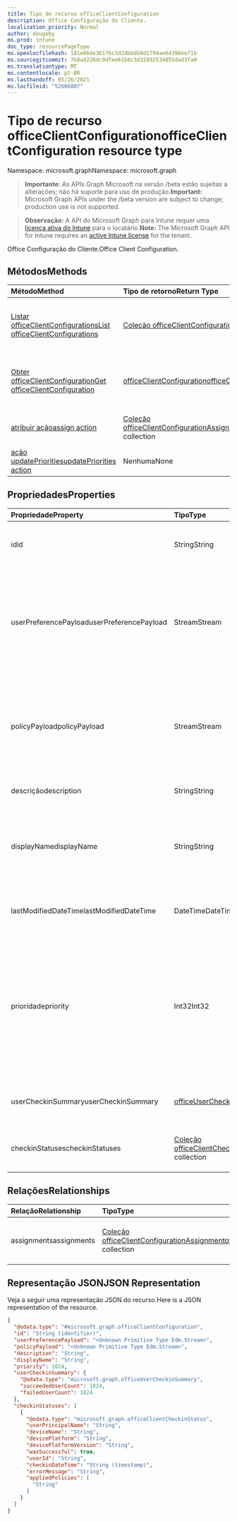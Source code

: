 ```yaml
---
title: Tipo de recurso officeClientConfiguration
description: Office Configuração do Cliente.
localization_priority: Normal
author: dougeby
ms.prod: intune
doc_type: resourcePageType
ms.openlocfilehash: 181e06de36176c5d2dbbdb8d1794ae64390ee71b
ms.sourcegitcommit: 7b8ad226dc9dfee61b8c3d32892534855dad3fa0
ms.translationtype: MT
ms.contentlocale: pt-BR
ms.lasthandoff: 05/26/2021
ms.locfileid: "52666807"
---
```

# <a name="officeclientconfiguration-resource-type"></a><span data-ttu-id="dd906-103">Tipo de recurso officeClientConfiguration</span><span class="sxs-lookup"><span data-stu-id="dd906-103">officeClientConfiguration resource type</span></span>

<span data-ttu-id="dd906-104">Namespace: microsoft.graph</span><span class="sxs-lookup"><span data-stu-id="dd906-104">Namespace: microsoft.graph</span></span>

> <span data-ttu-id="dd906-105">**Importante:** As APIs Graph Microsoft na versão /beta estão sujeitas a alterações; não há suporte para uso de produção.</span><span class="sxs-lookup"><span data-stu-id="dd906-105">**Important:** Microsoft Graph APIs under the /beta version are subject to change; production use is not supported.</span></span>

> <span data-ttu-id="dd906-106">**Observação:** A API do Microsoft Graph para Intune requer uma [licença ativa do Intune](https://go.microsoft.com/fwlink/?linkid=839381) para o locatário.</span><span class="sxs-lookup"><span data-stu-id="dd906-106">**Note:** The Microsoft Graph API for Intune requires an [active Intune license](https://go.microsoft.com/fwlink/?linkid=839381) for the tenant.</span></span>

<span data-ttu-id="dd906-107">Office Configuração do Cliente.</span><span class="sxs-lookup"><span data-stu-id="dd906-107">Office Client Configuration.</span></span>

## <a name="methods"></a><span data-ttu-id="dd906-108">Métodos</span><span class="sxs-lookup"><span data-stu-id="dd906-108">Methods</span></span>
|<span data-ttu-id="dd906-109">Método</span><span class="sxs-lookup"><span data-stu-id="dd906-109">Method</span></span>|<span data-ttu-id="dd906-110">Tipo de retorno</span><span class="sxs-lookup"><span data-stu-id="dd906-110">Return Type</span></span>|<span data-ttu-id="dd906-111">Descrição</span><span class="sxs-lookup"><span data-stu-id="dd906-111">Description</span></span>|
|:---|:---|:---|
|[<span data-ttu-id="dd906-112">Listar officeClientConfigurations</span><span class="sxs-lookup"><span data-stu-id="dd906-112">List officeClientConfigurations</span></span>](../api/intune-cirrus-officeclientconfiguration-list.md)|<span data-ttu-id="dd906-113">[Coleção officeClientConfiguration](../resources/intune-cirrus-officeclientconfiguration.md)</span><span class="sxs-lookup"><span data-stu-id="dd906-113">[officeClientConfiguration](../resources/intune-cirrus-officeclientconfiguration.md) collection</span></span>|<span data-ttu-id="dd906-114">Listar propriedades e relações dos [objetos officeClientConfiguration.](../resources/intune-cirrus-officeclientconfiguration.md)</span><span class="sxs-lookup"><span data-stu-id="dd906-114">List properties and relationships of the [officeClientConfiguration](../resources/intune-cirrus-officeclientconfiguration.md) objects.</span></span>|
|[<span data-ttu-id="dd906-115">Obter officeClientConfiguration</span><span class="sxs-lookup"><span data-stu-id="dd906-115">Get officeClientConfiguration</span></span>](../api/intune-cirrus-officeclientconfiguration-get.md)|[<span data-ttu-id="dd906-116">officeClientConfiguration</span><span class="sxs-lookup"><span data-stu-id="dd906-116">officeClientConfiguration</span></span>](../resources/intune-cirrus-officeclientconfiguration.md)|<span data-ttu-id="dd906-117">Leia propriedades e relações do [objeto officeClientConfiguration.](../resources/intune-cirrus-officeclientconfiguration.md)</span><span class="sxs-lookup"><span data-stu-id="dd906-117">Read properties and relationships of the [officeClientConfiguration](../resources/intune-cirrus-officeclientconfiguration.md) object.</span></span>|
|[<span data-ttu-id="dd906-118">atribuir ação</span><span class="sxs-lookup"><span data-stu-id="dd906-118">assign action</span></span>](../api/intune-cirrus-officeclientconfiguration-assign.md)|<span data-ttu-id="dd906-119">[Coleção officeClientConfigurationAssignment](../resources/intune-cirrus-officeclientconfigurationassignment.md)</span><span class="sxs-lookup"><span data-stu-id="dd906-119">[officeClientConfigurationAssignment](../resources/intune-cirrus-officeclientconfigurationassignment.md) collection</span></span>|<span data-ttu-id="dd906-120">Substitua todos os grupos direcionados por uma política.</span><span class="sxs-lookup"><span data-stu-id="dd906-120">Replace all targeted groups for a policy.</span></span>|
|[<span data-ttu-id="dd906-121">ação updatePriorities</span><span class="sxs-lookup"><span data-stu-id="dd906-121">updatePriorities action</span></span>](../api/intune-cirrus-officeclientconfiguration-updatepriorities.md)|<span data-ttu-id="dd906-122">Nenhuma</span><span class="sxs-lookup"><span data-stu-id="dd906-122">None</span></span>|<span data-ttu-id="dd906-123">Atualizar prioridades de política.</span><span class="sxs-lookup"><span data-stu-id="dd906-123">Update policy priorities.</span></span>|

## <a name="properties"></a><span data-ttu-id="dd906-124">Propriedades</span><span class="sxs-lookup"><span data-stu-id="dd906-124">Properties</span></span>
|<span data-ttu-id="dd906-125">Propriedade</span><span class="sxs-lookup"><span data-stu-id="dd906-125">Property</span></span>|<span data-ttu-id="dd906-126">Tipo</span><span class="sxs-lookup"><span data-stu-id="dd906-126">Type</span></span>|<span data-ttu-id="dd906-127">Descrição</span><span class="sxs-lookup"><span data-stu-id="dd906-127">Description</span></span>|
|:---|:---|:---|
|<span data-ttu-id="dd906-128">id</span><span class="sxs-lookup"><span data-stu-id="dd906-128">id</span></span>|<span data-ttu-id="dd906-129">String</span><span class="sxs-lookup"><span data-stu-id="dd906-129">String</span></span>|<span data-ttu-id="dd906-130">ID da política de configuração do cliente do office.</span><span class="sxs-lookup"><span data-stu-id="dd906-130">Id of the office client configuration policy.</span></span>|
|<span data-ttu-id="dd906-131">userPreferencePayload</span><span class="sxs-lookup"><span data-stu-id="dd906-131">userPreferencePayload</span></span>|<span data-ttu-id="dd906-132">Stream</span><span class="sxs-lookup"><span data-stu-id="dd906-132">Stream</span></span>|<span data-ttu-id="dd906-133">Configurações de preferência Cadeia de caracteres JSON no formato binário, esses valores podem ser substituídos pelo usuário.</span><span class="sxs-lookup"><span data-stu-id="dd906-133">Preference settings JSON string in binary format, these values can be overridden by the user.</span></span>|
|<span data-ttu-id="dd906-134">policyPayload</span><span class="sxs-lookup"><span data-stu-id="dd906-134">policyPayload</span></span>|<span data-ttu-id="dd906-135">Stream</span><span class="sxs-lookup"><span data-stu-id="dd906-135">Stream</span></span>|<span data-ttu-id="dd906-136">Configurações de política Cadeia de caracteres JSON em formato binário, esses valores não podem ser alterados pelo usuário.</span><span class="sxs-lookup"><span data-stu-id="dd906-136">Policy settings JSON string in binary format, these values cannot be changed by the user.</span></span>|
|<span data-ttu-id="dd906-137">descrição</span><span class="sxs-lookup"><span data-stu-id="dd906-137">description</span></span>|<span data-ttu-id="dd906-138">String</span><span class="sxs-lookup"><span data-stu-id="dd906-138">String</span></span>|<span data-ttu-id="dd906-139">Ainda não documentado</span><span class="sxs-lookup"><span data-stu-id="dd906-139">Not yet documented</span></span>|
|<span data-ttu-id="dd906-140">displayName</span><span class="sxs-lookup"><span data-stu-id="dd906-140">displayName</span></span>|<span data-ttu-id="dd906-141">String</span><span class="sxs-lookup"><span data-stu-id="dd906-141">String</span></span>|<span data-ttu-id="dd906-142">O administrador forneceu a descrição da política de configuração do cliente do office.</span><span class="sxs-lookup"><span data-stu-id="dd906-142">Admin provided description of the office client configuration policy.</span></span>|
|<span data-ttu-id="dd906-143">lastModifiedDateTime</span><span class="sxs-lookup"><span data-stu-id="dd906-143">lastModifiedDateTime</span></span>|<span data-ttu-id="dd906-144">DateTime</span><span class="sxs-lookup"><span data-stu-id="dd906-144">DateTime</span></span>|<span data-ttu-id="dd906-145">Carimbo de data da última modificação da política.</span><span class="sxs-lookup"><span data-stu-id="dd906-145">Last modified datetime stamp of the policy.</span></span>|
|<span data-ttu-id="dd906-146">prioridade</span><span class="sxs-lookup"><span data-stu-id="dd906-146">priority</span></span>|<span data-ttu-id="dd906-147">Int32</span><span class="sxs-lookup"><span data-stu-id="dd906-147">Int32</span></span>|<span data-ttu-id="dd906-148">O valor de prioridade deve ser o valor exclusivo para cada política em um locatário e será usado para resolução de conflitos, valores mais baixos a prioridade média é alta.</span><span class="sxs-lookup"><span data-stu-id="dd906-148">Priority value should be unique value for each policy under a tenant and will be used for conflict resolution, lower values mean priority is high.</span></span>|
|<span data-ttu-id="dd906-149">userCheckinSummary</span><span class="sxs-lookup"><span data-stu-id="dd906-149">userCheckinSummary</span></span>|[<span data-ttu-id="dd906-150">officeUserCheckinSummary</span><span class="sxs-lookup"><span data-stu-id="dd906-150">officeUserCheckinSummary</span></span>](../resources/intune-cirrus-officeusercheckinsummary.md)|<span data-ttu-id="dd906-151">Resumo de check-in do usuário para a política.</span><span class="sxs-lookup"><span data-stu-id="dd906-151">User check-in summary for the policy.</span></span>|
|<span data-ttu-id="dd906-152">checkinStatuses</span><span class="sxs-lookup"><span data-stu-id="dd906-152">checkinStatuses</span></span>|<span data-ttu-id="dd906-153">[Coleção officeClientCheckinStatus](../resources/intune-cirrus-officeclientcheckinstatus.md)</span><span class="sxs-lookup"><span data-stu-id="dd906-153">[officeClientCheckinStatus](../resources/intune-cirrus-officeclientcheckinstatus.md) collection</span></span>|<span data-ttu-id="dd906-154">Lista de status de check-in do cliente do office.</span><span class="sxs-lookup"><span data-stu-id="dd906-154">List of office Client check-in status.</span></span>|

## <a name="relationships"></a><span data-ttu-id="dd906-155">Relações</span><span class="sxs-lookup"><span data-stu-id="dd906-155">Relationships</span></span>
|<span data-ttu-id="dd906-156">Relação</span><span class="sxs-lookup"><span data-stu-id="dd906-156">Relationship</span></span>|<span data-ttu-id="dd906-157">Tipo</span><span class="sxs-lookup"><span data-stu-id="dd906-157">Type</span></span>|<span data-ttu-id="dd906-158">Descrição</span><span class="sxs-lookup"><span data-stu-id="dd906-158">Description</span></span>|
|:---|:---|:---|
|<span data-ttu-id="dd906-159">assignments</span><span class="sxs-lookup"><span data-stu-id="dd906-159">assignments</span></span>|<span data-ttu-id="dd906-160">[Coleção officeClientConfigurationAssignment](../resources/intune-cirrus-officeclientconfigurationassignment.md)</span><span class="sxs-lookup"><span data-stu-id="dd906-160">[officeClientConfigurationAssignment](../resources/intune-cirrus-officeclientconfigurationassignment.md) collection</span></span>|<span data-ttu-id="dd906-161">A lista de atribuições de grupo para a política.</span><span class="sxs-lookup"><span data-stu-id="dd906-161">The list of group assignments for the policy.</span></span>|

## <a name="json-representation"></a><span data-ttu-id="dd906-162">Representação JSON</span><span class="sxs-lookup"><span data-stu-id="dd906-162">JSON Representation</span></span>
<span data-ttu-id="dd906-163">Veja a seguir uma representação JSON do recurso.</span><span class="sxs-lookup"><span data-stu-id="dd906-163">Here is a JSON representation of the resource.</span></span>
<!-- {
  "blockType": "resource",
  "keyProperty": "id",
  "@odata.type": "microsoft.graph.officeClientConfiguration"
}
-->
``` json
{
  "@odata.type": "#microsoft.graph.officeClientConfiguration",
  "id": "String (identifier)",
  "userPreferencePayload": "<Unknown Primitive Type Edm.Stream>",
  "policyPayload": "<Unknown Primitive Type Edm.Stream>",
  "description": "String",
  "displayName": "String",
  "priority": 1024,
  "userCheckinSummary": {
    "@odata.type": "microsoft.graph.officeUserCheckinSummary",
    "succeededUserCount": 1024,
    "failedUserCount": 1024
  },
  "checkinStatuses": [
    {
      "@odata.type": "microsoft.graph.officeClientCheckinStatus",
      "userPrincipalName": "String",
      "deviceName": "String",
      "devicePlatform": "String",
      "devicePlatformVersion": "String",
      "wasSuccessful": true,
      "userId": "String",
      "checkinDateTime": "String (timestamp)",
      "errorMessage": "String",
      "appliedPolicies": [
        "String"
      ]
    }
  ]
}
```




